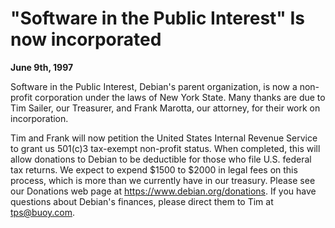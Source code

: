 
"Software in the Public Interest" Is now incorporated
=====================================================


**June 9th, 1997**


Software in the Public Interest, Debian's parent organization, is now a
non-profit corporation under the laws of New York State. Many thanks are
due to Tim Sailer, our Treasurer, and Frank Marotta, our attorney, for
their work on incorporation.


Tim and Frank will now petition the United States Internal Revenue Service
to grant us 501(c)3 tax-exempt non-profit status. When completed, this will
allow donations to Debian to be deductible for those who file U.S. federal
tax returns. We expect to expend $1500 to $2000 in legal fees on this
process, which is more than we currently have in our treasury. Please see
our Donations web page at
<https://www.debian.org/donations>. If you
have questions about Debian's finances, please direct them to Tim at
[tps@buoy.com](mailto:tps@buoy.com).



